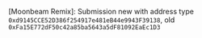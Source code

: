 [Moonbeam Remix]: Submission new with address type `0xd9145CCE52D386f254917e481eB44e9943F39138`, old `0xFa15E772dF50c42a85ba5643a5dF81092EaEc1D3`
